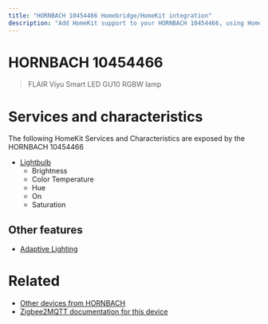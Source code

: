 ```yaml
---
title: "HORNBACH 10454466 Homebridge/HomeKit integration"
description: "Add HomeKit support to your HORNBACH 10454466, using Homebridge, Zigbee2MQTT and homebridge-z2m."
---
```

<!---
This file has been GENERATED using src/docgen/docgen.ts
DO NOT EDIT THIS FILE MANUALLY!
-->
# HORNBACH 10454466
> FLAIR Viyu Smart LED GU10 RGBW lamp


# Services and characteristics
The following HomeKit Services and Characteristics are exposed by
the HORNBACH 10454466

* [Lightbulb](../../light.md)
  * Brightness
  * Color Temperature
  * Hue
  * On
  * Saturation

## Other features
* [Adaptive Lighting](../../light.md)

# Related
* [Other devices from HORNBACH](../index.md#hornbach)
* [Zigbee2MQTT documentation for this device](https://www.zigbee2mqtt.io/devices/10454466.html)